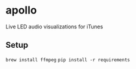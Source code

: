# apollo
Live LED audio visualizations for iTunes

## Setup
```brew install ffmpeg```
```pip install -r requirements```
